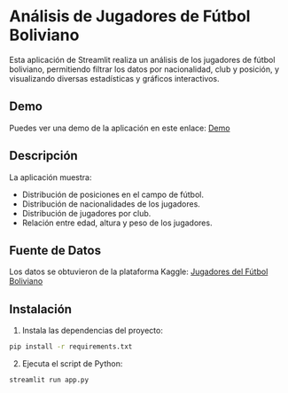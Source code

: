 # Análisis de Jugadores de Fútbol Boliviano

Esta aplicación de Streamlit realiza un análisis de los jugadores de fútbol boliviano, permitiendo filtrar los datos por nacionalidad, club y posición, y visualizando diversas estadísticas y gráficos interactivos.

 ## Demo
 
 Puedes ver una demo de la aplicación en este enlace: [Demo](https://futbol-bolivia.streamlit.app/)

## Descripción

La aplicación muestra:
- Distribución de posiciones en el campo de fútbol.
- Distribución de nacionalidades de los jugadores.
- Distribución de jugadores por club.
- Relación entre edad, altura y peso de los jugadores.

## Fuente de Datos

Los datos se obtuvieron de la plataforma Kaggle: [Jugadores del Fútbol Boliviano](https://www.kaggle.com/datasets/gersontorrez/jugadores-del-futbol-boliviano)

## Instalación

1. Instala las dependencias del proyecto:

```bash
pip install -r requirements.txt
```
2. Ejecuta el script de Python:

```bash
streamlit run app.py
```
